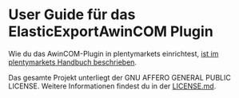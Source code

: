 
# User Guide für das ElasticExportAwinCOM Plugin

<div class="alert alert-info" role="alert">
  Wie du das AwinCOM-Plugin in plentymarkets einrichtest, <a href="https://knowledge.plentymarkets.com/maerkte/preisportale/awin" target="_blank">ist im plentymarkets Handbuch beschrieben</a>.
</div>

Das gesamte Projekt unterliegt der GNU AFFERO GENERAL PUBLIC LICENSE. Weitere Informationen findest du in der [LICENSE.md](https://github.com/plentymarkets/plugin-elastic-export-awin-com/blob/master/LICENSE.md).
